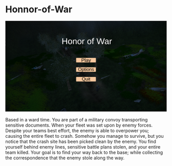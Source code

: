 # Honnor-of-War
![Main Pic of the app](honorOfWar.png)

Based in a ward time. You are part of a military convoy transporting sensitive documents. When your fleet was set upon by enemy forces. Despite your teams best effort, the enemy is able to overpower you; causing the entire fleet to crash. Somehow you manage to survive, but you notice that the crash site has been picked clean by the enemy. You find yourself behind enemy lines, sensitive battle plans stolen, and your entire team killed. Your goal is to find your way back to the base; while collecting the correspondence that the enemy stole along the way.